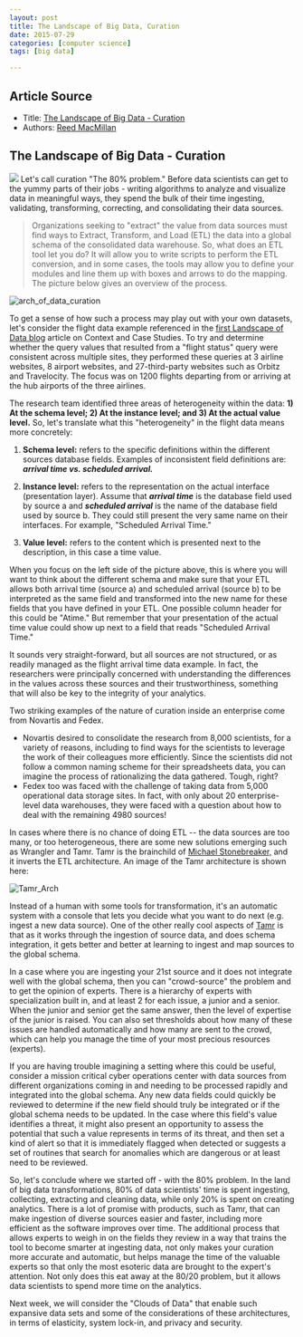 ```yaml
---
layout: post
title: The Landscape of Big Data, Curation
date: 2015-07-29
categories: [computer science]
tags: [big data]

---
```


## Article Source
* Title: [The Landscape of Big Data - Curation](http://info.trianagroup.com/blog/the-landscape-of-big-data-curation)
* Authors: [Reed MacMillan](http://info.trianagroup.com/blog/author/reed-macmillan)

The Landscape of Big Data - Curation
----------

![](http://sungsoo.github.com/images/data_curation.png) Let's call curation "The 80% problem." Before data scientists can get to the yummy parts of their jobs - writing algorithms to analyze and visualize data in meaningful ways, they spend the bulk of their time ingesting, validating, transforming, correcting, and consolidating their data sources.

> Organizations seeking to "extract" the value from data sources must find ways to Extract, Transform, and Load (ETL) the data into a global schema of the consolidated data warehouse. So, what does an ETL tool let you do? It will allow you to write scripts to perform the ETL conversion, and in some cases, the tools may allow you to define your modules and line them up with boxes and arrows to do the mapping. The picture below gives an overview of the process.

![arch_of_data_curation](http://sungsoo.github.com/images/arch_of_data_curation.png)

To get a sense of how such a process may play out with your own
datasets, let's consider the flight data example referenced in the
[first Landscape of Data blog](http://info.trianagroup.com/blog/big-data-case-studies) article on Context and Case Studies. To try and determine whether the query values
that resulted from a "flight status" query were consistent across
multiple sites, they performed these queries at 3 airline websites, 8
airport websites, and 27-third-party websites such as Orbitz and
Travelocity. The focus was on 1200 flights departing from or arriving at
the hub airports of the three airlines.

The research team identified three areas of heterogeneity within the
data: **1) At the schema level; 2) At the instance level; and 3) At the
actual value level.** So, let's translate what this "heterogeneity" in
the flight data means more concretely:

1. **Schema level:** refers to the specific definitions within the different sources database fields. Examples of inconsistent field definitions are: ***arrival time vs. scheduled arrival.***

2. **Instance level:** refers to the representation on the actual
interface (presentation layer). Assume that ***arrival time*** is the
database field used by source a and ***scheduled arrival*** is the name
of the database field used by source b. They could still present the
very same name on their interfaces. For example, "Scheduled Arrival
Time." 

3. **Value level:** refers to the content which is presented next to
the description, in this case a time value.

When you focus on the left side of the picture above, this is where you
will want to think about the different schema and make sure that your
ETL allows both arrival time (source a) and scheduled arrival (source b)
to be interpreted as the same field and transformed into the new name
for these fields that you have defined in your ETL. One possible column
header for this could be "Atime." But remember that your presentation of
the actual time value could show up next to a field that reads
"Scheduled Arrival Time."

It sounds very straight-forward, but all sources are not structured, or
as readily managed as the flight arrival time data example. In fact, the
researchers were principally concerned with understanding the
differences in the values across these sources and their
trustworthiness, something that will also be key to the integrity of
your analytics.

Two striking examples of the nature of curation inside an enterprise
come from Novartis and Fedex.

-   Novartis desired to consolidate the research from 8,000 scientists,
    for a variety of reasons, including to find ways for the scientists
    to leverage the work of their colleagues more efficiently. Since the
    scientists did not follow a common naming scheme for their
    spreadsheets data, you can imagine the process of rationalizing the
    data gathered. Tough, right?
-   Fedex too was faced with the challenge of taking data from 5,000
    operational data storage sites. In fact, with only about 20
    enterprise-level data warehouses, they were faced with a question
    about how to deal with the remaining 4980 sources!

In cases where there is no chance of doing ETL -- the data sources are
too many, or too heterogeneous, there are some new solutions emerging
such as Wrangler and Tamr. Tamr is the brainchild of [Michael
Stonebreaker,](https://en.wikipedia.org/wiki/Michael_Stonebraker) and it
inverts the ETL architecture. An image of the Tamr architecture is shown
here:

![Tamr_Arch](http://sungsoo.github.com/images/Tamr_Arch.png)

Instead of a human with some tools for transformation, it's an automatic
system with a console that lets you decide what you want to do next
(e.g. ingest a new data source). One of the other really cool aspects of
[Tamr](http://www.tamr.com/) is that as it works through the ingestion of
source data, and does schema integration, it gets better and better at
learning to ingest and map sources to the global schema.

In a case where you are ingesting your 21st source and it does not
integrate well with the global schema, then you can "crowd-source" the
problem and to get the opinion of experts. There is a hierarchy of
experts with specialization built in, and at least 2 for each issue, a
junior and a senior. When the junior and senior get the same answer,
then the level of expertise of the junior is raised. You can also set
thresholds about how many of these issues are handled automatically and
how many are sent to the crowd, which can help you manage the time of
your most precious resources (experts).

If you are having trouble imagining a setting where this could be
useful, consider a mission critical cyber operations center with data
sources from different organizations coming in and needing to be
processed rapidly and integrated into the global schema. Any new data
fields could quickly be reviewed to determine if the new field should
truly be integrated or if the global schema needs to be updated. In the
case where this field's value identifies a threat, it might also present
an opportunity to assess the potential that such a value represents in
terms of its threat, and then set a kind of alert so that it is
immediately flagged when detected or suggests a set of routines that
search for anomalies which are dangerous or at least need to be
reviewed.

So, let's conclude where we started off - with the 80% problem. In the
land of big data transformations, 80% of data scientists' time is spent
ingesting, collecting, extracting and cleaning data, while only 20% is
spent on creating analytics. There is a lot of promise with products,
such as Tamr, that can make ingestion of diverse sources easier and
faster, including more efficient as the software improves over time. The
additional process that allows experts to weigh in on the fields they
review in a way that trains the tool to become smarter at ingesting
data, not only makes your curation more accurate and automatic, but
helps manage the time of the valuable experts so that only the most
esoteric data are brought to the expert's attention. Not only does this
eat away at the 80/20 problem, but it allows data scientists to spend
more time on the analytics. 

Next week, we will consider the "Clouds of Data" that enable such
expansive data sets and some of the considerations of these
architectures, in terms of elasticity, system lock-in, and privacy and
security.